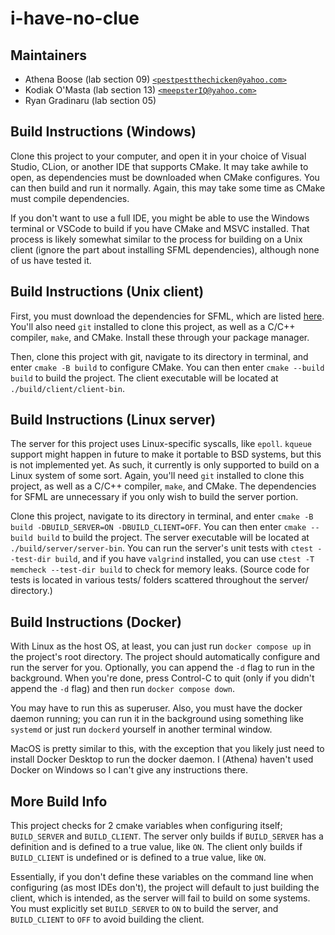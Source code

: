 # i-have-no-clue

## Maintainers

- Athena Boose (lab section 09) [`<pestpestthechicken@yahoo.com>`](mailto:pestpestthechicken@yahoo.com)
- Kodiak O'Masta (lab section 13) [`<meepsterIQ@yahoo.com>`](mailto:meepsterIQ@yahoo.com)
- Ryan Gradinaru (lab section 05)

## Build Instructions (Windows)

Clone this project to your computer, and open it in your choice of Visual Studio, CLion, or another IDE that supports CMake.
It may take awhile to open, as dependencies must be downloaded when CMake configures.
You can then build and run it normally.
Again, this may take some time as CMake must compile dependencies.

If you don't want to use a full IDE, you might be able to use the Windows terminal or VSCode to build if you have CMake and MSVC installed.
That process is likely somewhat similar to the process for building on a Unix client (ignore the part about installing SFML dependencies), although none of us have tested it.

## Build Instructions (Unix client)

First, you must download the dependencies for SFML, which are listed [here](https://github.com/SFML/cmake-sfml-project).
You'll also need `git` installed to clone this project, as well as a C/C++ compiler, `make`, and CMake.
Install these through your package manager.

Then, clone this project with git, navigate to its directory in terminal, and enter `cmake -B build` to configure CMake.
You can then enter `cmake --build build` to build the project.
The client executable will be located at `./build/client/client-bin`.

## Build Instructions (Linux server)

The server for this project uses Linux-specific syscalls, like `epoll`. 
`kqueue` support might happen in future to make it portable to BSD systems, but this is not implemented yet.
As such, it currently is only supported to build on a Linux system of some sort.
Again, you'll need `git` installed to clone this project, as well as a C/C++ compiler, `make`, and CMake.
The dependencies for SFML are unnecessary if you only wish to build the server portion.

Clone this project, navigate to its directory in terminal, and enter `cmake -B build -DBUILD_SERVER=ON -DBUILD_CLIENT=OFF`.
You can then enter `cmake --build build` to build the project.
The server executable will be located at `./build/server/server-bin`.
You can run the server's unit tests with `ctest --test-dir build`, and if you have `valgrind` installed, you can use `ctest -T memcheck --test-dir build` to check for memory leaks.
(Source code for tests is located in various tests/ folders scattered throughout the server/ directory.)

## Build Instructions (Docker)

With Linux as the host OS, at least, you can just run `docker compose up` in the project's root directory.
The project should automatically configure and run the server for you.
Optionally, you can append the `-d` flag to run in the background.
When you're done, press Control-C to quit (only if you didn't append the `-d` flag) and then run `docker compose down`.

You may have to run this as superuser.
Also, you must have the docker daemon running; you can run it in the background using something like `systemd` or just run `dockerd` yourself in another terminal window.

MacOS is pretty similar to this, with the exception that you likely just need to install Docker Desktop to run the docker daemon.
I (Athena) haven't used Docker on Windows so I can't give any instructions there.

## More Build Info

This project checks for 2 cmake variables when configuring itself; `BUILD_SERVER` and `BUILD_CLIENT`.
The server only builds if `BUILD_SERVER` has a definition and is defined to a true value, like `ON`.
The client only builds if `BUILD_CLIENT` is undefined or is defined to a true value, like `ON`.

Essentially, if you don't define these variables on the command line when configuring (as most IDEs don't), the project will default to just building the client, which is intended, as the server will fail to build on some systems. You must explicitly set `BUILD_SERVER` to `ON` to build the server, and `BUILD_CLIENT` to `OFF` to avoid building the client.


